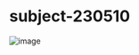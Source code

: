 # subject-230510

![image](https://github.com/winofsql/subject-230510/assets/1501327/d2cb11ca-9e97-4537-a639-94d118fecd0e)
